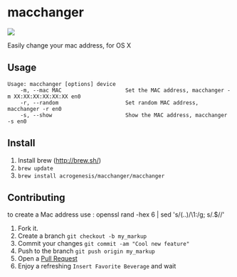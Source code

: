 macchanger
==========

![](https://acrogenesis.com/macchanger/preview.png)

Easily change your mac address, for OS X

Usage
---

```
Usage: macchanger [options] device
    -m, --mac MAC                    Set the MAC address, macchanger -m XX:XX:XX:XX:XX:XX en0
    -r, --random                     Set random MAC address, macchanger -r en0
    -s, --show                       Show the MAC address, macchanger -s en0

```

Install
---

1. Install brew (http://brew.sh/)
2. `brew update`
3. `brew install acrogenesis/macchanger/macchanger`

Contributing
---
to create a Mac address use : openssl rand -hex 6 | sed 's/\(..\)/\1:/g; s/.$//'
1. Fork it.
2. Create a branch `git checkout -b my_markup`
3. Commit your changes `git commit -am "Cool new feature"`
4. Push to the branch `git push origin my_markup`
5. Open a [Pull Request][1]
6. Enjoy a refreshing `Insert Favorite Beverage` and wait

[1]: https://github.com/acrogenesis/macchanger/pulls
